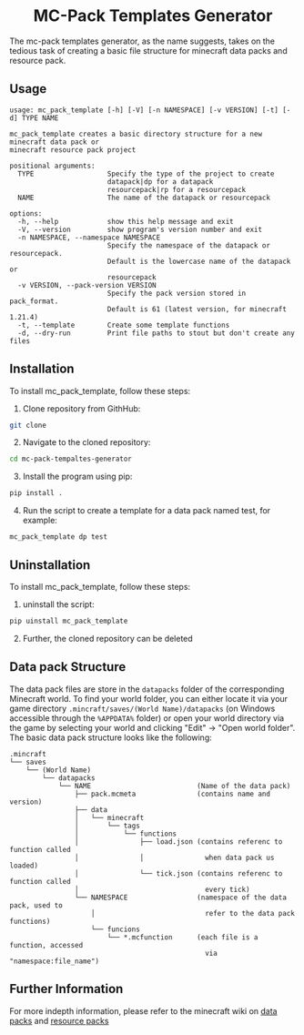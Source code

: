<h1 align="center">MC-Pack Templates Generator</h1>

The mc-pack templates generator, as the name suggests, takes on the tedious task of creating a basic file structure
for minecraft data packs and resource pack.

## Usage

```
usage: mc_pack_template [-h] [-V] [-n NAMESPACE] [-v VERSION] [-t] [-d] TYPE NAME

mc_pack_template creates a basic directory structure for a new minecraft data pack or
minecraft resource pack project

positional arguments:
  TYPE                  Specify the type of the project to create
                        datapack|dp for a datapack
                        resourcepack|rp for a resourcepack
  NAME                  The name of the datapack or resourcepack

options:
  -h, --help            show this help message and exit
  -V, --version         show program's version number and exit
  -n NAMESPACE, --namespace NAMESPACE
                        Specify the namespace of the datapack or resourcepack.
                        Default is the lowercase name of the datapack or
                        resourcepack
  -v VERSION, --pack-version VERSION
                        Specify the pack version stored in pack_format.
                        Default is 61 (latest version, for minecraft 1.21.4)
  -t, --template        Create some template functions
  -d, --dry-run         Print file paths to stout but don't create any files
```

## Installation
To install mc_pack_template, follow these steps:
1. Clone repository from GithHub:
```bash
git clone 
```
2. Navigate to the cloned repository:
```bash
cd mc-pack-tempaltes-generator
```
3. Install the program using pip:
```bash
pip install .
```
4. Run the script to create a template for a data pack named test, for example:
```
mc_pack_template dp test
```

## Uninstallation
To install mc_pack_template, follow these steps:
1. uninstall the script:
```bash
pip uinstall mc_pack_template
```
2. Further, the cloned repository can be deleted

## Data pack Structure

The data pack files are store in the `datapacks` folder of the corresponding Minecraft world. To find your world folder,
you can either locate it via your game directory `.mincraft/saves/(World Name)/datapacks` (on Windows accessible through
the `%APPDATA%` folder) or open your world directory via the game by selecting your world and clicking "Edit" ->
"Open world folder". <br>
The basic data pack structure looks like the following:

```
.mincraft
└── saves
    └── (World Name)
        └── datapacks
            └── NAME                          (Name of the data pack)
                ├── pack.mcmeta               (contains name and version)
                ├── data
                │   └── minecraft
                │       └── tags
                │           └── functions
                │               ├── load.json (contains referenc to function called 
                │               │               when data pack us loaded)
                │               └── tick.json (contains referenc to function called 
                │                               every tick)
                └── NAMESPACE                 (namespace of the data pack, used to 
                    │                           refer to the data pack functions)
                    └── funcions
                        └── *.mcfunction      (each file is a function, accessed 
                                                via "namespace:file_name")
```

## Further Information

For more indepth information, please refer to the minecraft wiki on
[data packs](https://minecraft.fandom.com/wiki/Tutorials/Creating_a_data_pack) and
[resource packs](https://minecraft.fandom.com/wiki/Resource_pack)